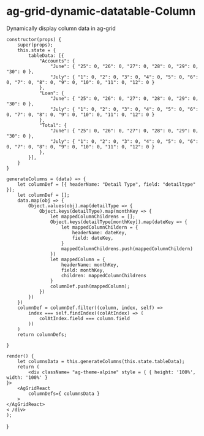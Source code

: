 # ag-grid-dynamic-datatable-Column
Dynamically display column data in ag-grid

    constructor(props) {
        super(props);
        this.state = {
            tableData: [{
                "Accounts": {
                    "June": { "25": 0, "26": 0, "27": 0, "28": 0, "29": 0, "30": 0 },
                    "July": { "1": 0, "2": 0, "3": 0, "4": 0, "5": 0, "6": 0, "7": 0, "8": 0, "9": 0, "10": 0, "11": 0, "12": 0 }
                },
                "Loan": {
                    "June": { "25": 0, "26": 0, "27": 0, "28": 0, "29": 0, "30": 0 },
                    "July": { "1": 0, "2": 0, "3": 0, "4": 0, "5": 0, "6": 0, "7": 0, "8": 0, "9": 0, "10": 0, "11": 0, "12": 0 }
                },
                "Total": {
                    "June": { "25": 0, "26": 0, "27": 0, "28": 0, "29": 0, "30": 0 },
                    "July": { "1": 0, "2": 0, "3": 0, "4": 0, "5": 0, "6": 0, "7": 0, "8": 0, "9": 0, "10": 0, "11": 0, "12": 0 }
                },
            }],
        }
    }

    generateColumns = (data) => {
        let columnDef = [{ headerName: "Detail Type", field: "detailtype" }];
        let columnDef = [];
        data.map(obj => {
            Object.values(obj).map(detailType => {
                Object.keys(detailType).map(monthKey => {
                    let mappedColumnChildrens = [];
                    Object.keys(detailType[monthKey]).map(dateKey => {
                        let mappedColumnChildern = {
                            headerName: dateKey,
                            field: dateKey,
                        }
                        mappedColumnChildrens.push(mappedColumnChildern)
                    })
                    let mappedColumn = {
                        headerName: monthKey,
                        field: monthKey,
                        children: mappedColumnChildrens
                    }
                    columnDef.push(mappedColumn);
                })
            })
        })
        columnDef = columnDef.filter((column, index, self) =>
            index === self.findIndex((colAtIndex) => (
                colAtIndex.field === column.field
            ))
        )
        return columnDefs;

    }

    render() {
        let columnsData = this.generateColumns(this.state.tableData);
        return (
            <div className= "ag-theme-alpine" style = { { height: '100%', width: '100%' }
    }>
        <AgGridReact
            columnDefs={ columnsData }
        >
    </AgGridReact>
    < /div>
    );
  }

